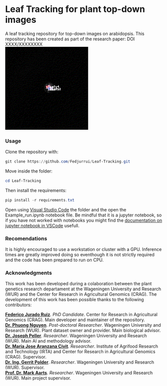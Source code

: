 # Leaf Tracking for plant top-down images
 A leaf tracking repository for top-down images on arabidopsis. This repository has been created as part of the research paper: DOI XXXX/XXXXXXXX <br>
 ![Leaf Tracking Example GIF](Figures/A1_Fmp_masks.gif "Leaf-track-example1")

### Usage
Clone the repository with:
```powershell
git clone https://github.com/Fedjurrui/Leaf-Tracking.git
```
Move inside the folder:
```powershell
cd Leaf-Tracking
```
Then install the requirements:
```powershell
pip install -r requirements.txt
```

Open using [Visual Studio Code](https://code.visualstudio.com/) the folder and the open the Example_run.ipynb notebook file. Be mindful that it is a jupyter notebook, so if you have not worked with notebooks you might find the [documentation on jupyter notebook in VSCode](https://code.visualstudio.com/docs/datascience/jupyter-notebooks) usefull.

### Recomendations
It is highly encouraged to use a workstation or cluster with a GPU. Inference times are greatly improved doing so eventhough it is not strictly required and the code has been prepared to run on CPU.

### Acknowledgments
<p>This work has been developed during a colaboration between the plant genetics research departament at the Wageningen University and Research (WUR) and the Center for Research in Agricultural Genomics (CRAG). The development of this work has been possible thanks to the following contributors:</p>

[<b>Federico Jurado Ruiz</b>](https://www.cragenomica.es/staff/federico-jurado). <i>PhD Candidate</i>. Center for Research in Agricultural Genomics (CRAG). Main developer and maintainer of the repository.<br>
[<b>Dr. Phuong Nguyen</b>](https://www.wur.nl/es/persons/phuong-dr.-tp-phuong-nguyen.htm). <i>Post-doctoral Researcher</i>. Wageningen University and Research (WUR). Plant dataset owner and provider. Main biological advisor.<br>
[<b>Dr. Joseph Peller</b>](https://www.wur.nl/es/Persons/Joseph-dr.-JA-Joseph-Peller.htm). <i>Researcher</i>. Wageningen University and Research (WUR). Main AI and methodology advisor.<br>
[<b>Dr. Maria Jose Aranzana Civit</b>](https://www.cragenomica.es/staff/maria-jose-aranzana). <i>Researcher</i>. Institute of Agrifood Research and Technology (IRTA) and Center for Research in Agricultural Genomics (CRAG). Supervisor.<br>
[<b>Dr. Ing. Gerrit Polder</b>](https://www.wur.nl/en/Persons/Gerrit-dr.ing.-G-Gerrit-Polder.htm). <i>Researcher</i>. Wageningen University and Research (WUR). Supervisor.<br>
[<b>Prof. Dr. Mark Aarts</b>](https://www.wur.nl/es/persons/mark-prof.dr.-mgm-mark-aarts.htm). <i>Researcher</i>. Wageningen University and Research (WUR). Main project supervisor.

